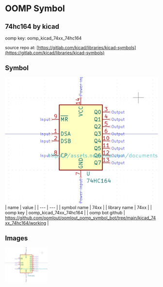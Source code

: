 # OOMP Symbol  
## 74hc164  by kicad  
  
oomp key: oomp_kicad_74xx_74hc164  
  
source repo at: [https://gitlab.com/kicad/libraries/kicad-symbols](https://gitlab.com/kicad/libraries/kicad-symbols)  
## Symbol  
  
[![working.png](working_600.png)](working.png)  
| name | value | 
| --- | --- | 
| symbol name | 74xx | 
| library name | 74xx | 
| oomp key | oomp_kicad_74xx_74hc164 | 
| oomp bot github | https://github.com/oomlout/oomlout_oomp_symbol_bot/tree/main/kicad_74xx_74hc164/working | 
## Images  
  
[![working.png](working_140.png)](working.png)  
